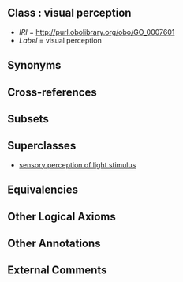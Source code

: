 
## Class : visual perception

 * *IRI* = http://purl.obolibrary.org/obo/GO_0007601
 * *Label* = visual perception

## Synonyms


## Cross-references


## Subsets


## Superclasses

 * [sensory perception of light stimulus](../../GO/53/GO_0050953.md)

## Equivalencies


## Other Logical Axioms


## Other Annotations


## External Comments

